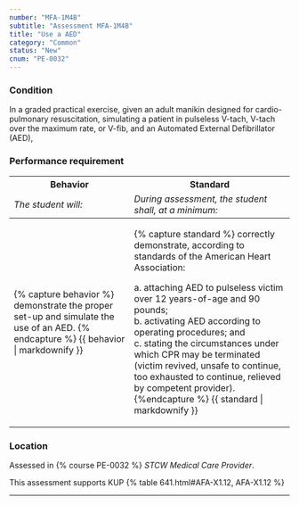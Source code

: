 ```yaml
---
number: "MFA-1M4B"
subtitle: "Assessment MFA-1M4B"
title: "Use a AED"
category: "Common"
status: "New"
cnum: "PE-0032"
---
```

### Condition

In a graded practical exercise, given an adult manikin designed for cardio-pulmonary resuscitation, simulating a patient in pulseless V-tach, V-tach over the maximum rate, or V-fib, and an Automated External Defibrillator (AED),

### Performance requirement 

<table width='100%' class='Guidelines'>
 <thead>
 <tr>
     <th class='thirty'>Behavior</th>
     <th class='seventy'>Standard</th>
 </tr>
 <tr>
     <td><em>The student will:</em></td>
     <td><em>During assessment, the student shall, at a minimum:</em></td>
 </tr>
 </thead>
 <tbody>
 

<tr><td>

{% capture behavior %}
demonstrate the proper set-up and simulate the use of an AED.
{% endcapture %}
{{ behavior | markdownify }}

</td><td>

{% capture standard %}
correctly demonstrate, according to standards of the American Heart Association:

a. attaching AED to pulseless victim over 12 years-of-age and 90 pounds;   
b. activating AED according to operating procedures; and  
c. stating the circumstances under which CPR may be terminated (victim revived, unsafe to continue, too exhausted to continue, relieved by competent provider).
{%endcapture %}
{{ standard | markdownify }}

</td></tr>



 </tbody>
 </table>

### Location

Assessed in  {% course  PE-0032 %}  *STCW Medical Care Provider*.

This assessment supports KUP {% table 641.html#AFA-X1.12, AFA-X1.12 %}

***

